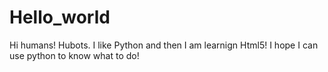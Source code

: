 # Hello_world
Hi humans!
Hubots. I like Python and then I am learnign Html5! I hope I can use python to know what to do!
